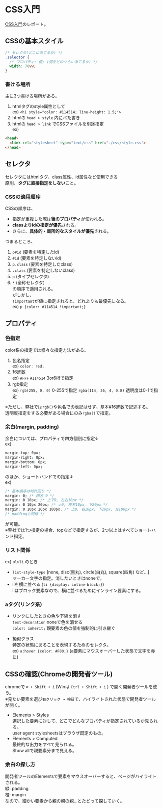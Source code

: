# CSS入門

[CSS入門](https://dotinstall.com/lessons/basic_css_v4)のレポート。

## CSSの基本スタイル
```css
/* セレクタ(どこにあてるか) */
.selector {
  /* プロパティ: 値; (何をどのぐらいあてるか) */
  width: 70vw;
}
```

### 書ける場所
主に3つ書ける場所がある。
1. htmlタグのstyle属性として  
  ex) `<h1 style="color: #114514; line-height: 1.5;">`
1. htmlの `head > style` 内にべた書き  
1. htmlの `head > link` でCSSファイルを別途指定  
  ex)
```html
<head>
  <link rel="stylesheet" type="text/css" href="./css/style.css">
</head>
```

## セレクタ
セレクタにはhtmlタグ、class属性、id属性など使用できる  
原則、**タグに直接指定をしない**こと。  

### CSSの適用順序
CSSの順序は、  

- 指定が重複した際は**後のプロパティ**が使われる。
- **classよりidの指定が優先**される。  
- さらに、**具体的・局所的なスタイルが優先**される。  

つまるところ、  

1. `p#id` (要素を特定したid)
1. `#id` (要素を特定しないid)
1. `p.class` (要素を特定したclass)
1. `.class` (要素を特定しないclass)
1. `p` (タイプセレクタ)
1. `*` (全称セレクタ)  
の順序で適用される。  
がしかし、  
`!important`が値に指定されると、どれよりも最優先になる。  
ex) `p {color: #114514 !important;}`

## プロパティ

### 色指定
color系の指定では様々な指定方法がある。  
1. 色名指定  
ex) `color: red;`  
1. 16進数  
ex) `#FFF` `#114514` 3or6桁で指定  
1. rgb指定  
ex) `rgb(255, 0, 0)` 0-255で指定 `rgba(114, 36, 4, 0.8)` 透明度は0-1で指定  

※ただし、弊社では`rgb()`や色名での表記はせず、基本#16進数で記述する。  
透明度指定をする必要がある場合にのみ`rgba()`で指定。

### 余白(margin, padding)
余白については、プロパティで四方個別に指定↓  
ex)  
```css
margin-top: 0px;
margin-right: 0px;
margin-bottom: 0px;
margin-left: 0px;
```
のほか、ショートハンドでの指定↓  
ex)  
```css
/* 基本順序は時計回り */
margin: 0; /* 四方 0 */
margin: 0 10px; /* 上下0, 左右10px */
margin: 0 10px 20px; /* 上0, 左右10px, 下20px */
margin: 0 10px 20px 100px; /* 上0, 右10px, 下20px, 左100px */
/* paddingも同様 */
```
が可能。  
※弊社では1つ指定の場合、topなどで指定するが、2つ以上はすべてショートハンド指定。  

### リスト関係
ex) `ul>li` のとき  
- `list-style-type` \[none, disc(黒丸), circle(白丸), square(四角) など...\]  
マーカー文字の指定。消したいときはnoneで。  
- liを横に並べる (`li {display: inline-block;}`)  
liはブロック要素なので、横に並べるためにインライン要素にする。  

### aタグ(リンク系)
- リンクにしたときの色や下線を消す  
`test-decoration` noneで色を消せる  
`color: inherit;` 親要素の色の値を強制的に引き継ぐ  

- 擬似クラス  
特定の状態にあることを表現するためのセレクタ。  
ex) `a:hover {color: #F00;}` (a要素にマウスオーバーした状態で文字を赤に)  

## CSSの確認(Chromeの開発者ツール)
chromeで `⌘ + Shift + i` (Winは `Ctrl + Shift + i` ) で開く開発者ツールを使う。  
※見たい要素を選び`右クリック → 検証`で、ハイライトされた状態で開発者ツールが開く。  

- Elements > Styles  
選択した要素に対して、どこでどんなプロパティが指定されているか見られる。  
user agent stylesheetsはブラウザ既定のもの。
- Elements > Computed  
最終的な出力をすべて見られる。  
Show allで親要素分まで見える。  

### 余白の探し方
開発者ツールのElementsで要素をマウスオーバーすると、ページがハイライトされる。  
緑: padding  
橙: margin  
なので、細かい要素から親の親の親...とたどって探していく。
